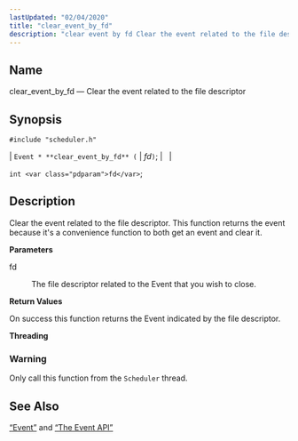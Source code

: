 ```yaml
---
lastUpdated: "02/04/2020"
title: "clear_event_by_fd"
description: "clear event by fd Clear the event related to the file descriptor Event clear event by fd fd int fd Clear the event related to the file descriptor This function returns the event because it's a convenience function to both get an event and clear it fd The file descriptor..."
---
```


<a name="apis.clear_event_by_fd"></a> 
## Name

clear_event_by_fd — Clear the event related to the file descriptor

## Synopsis

`#include "scheduler.h"`

| `Event * **clear_event_by_fd** (` | <var class="pdparam">fd</var>`)`; |   |

`int <var class="pdparam">fd</var>`;<a name="idp51869264"></a> 
## Description

Clear the event related to the file descriptor. This function returns the event because it's a convenience function to both get an event and clear it.

**<a name="idp51870608"></a> Parameters**

<dl class="variablelist">

<dt>fd</dt>

<dd>

The file descriptor related to the Event that you wish to close.

</dd>

</dl>

**<a name="idp51873376"></a> Return Values**

On success this function returns the Event indicated by the file descriptor.

**<a name="idp51874352"></a> Threading**
### Warning

Only call this function from the `Scheduler` thread.

<a name="idp51876656"></a> 
## See Also

[“Event”](/momentum/3/3-api/structs-event) and [“The Event API”](/momentum/3/3-api/arch-primary-apis#arch.event)